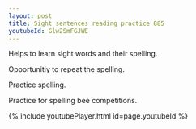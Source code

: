 ```yaml
---
layout: post
title: Sight sentences reading practice 885
youtubeId: Glw2SmFGJWE
---
```

 
 
Helps to learn sight words and their spelling.

Opportunitiy to repeat the spelling. 

Practice spelling. 
 
Practice for spelling bee competitions. 
 
{% include youtubePlayer.html id=page.youtubeId %}
 
 
